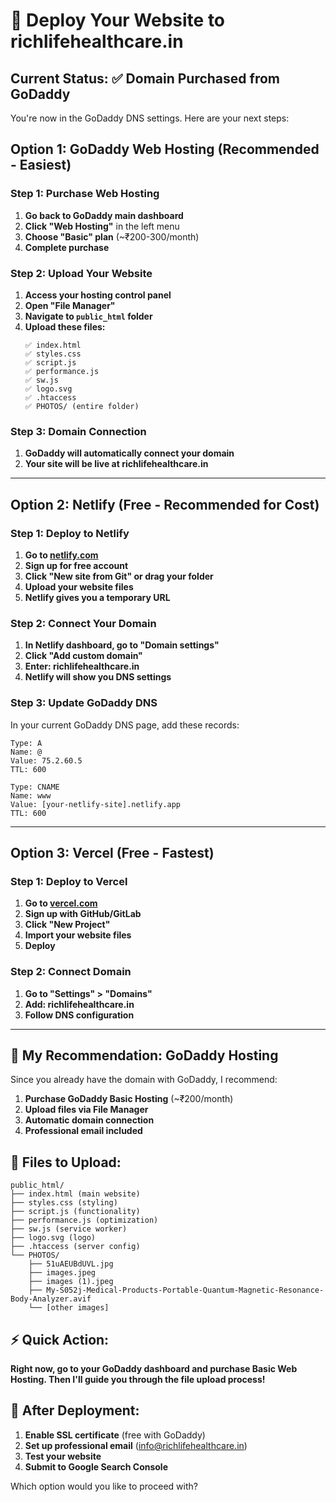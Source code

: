 # 🚀 Deploy Your Website to richlifehealthcare.in

## Current Status: ✅ Domain Purchased from GoDaddy

You're now in the GoDaddy DNS settings. Here are your next steps:

## Option 1: GoDaddy Web Hosting (Recommended - Easiest)

### Step 1: Purchase Web Hosting
1. **Go back to GoDaddy main dashboard**
2. **Click "Web Hosting"** in the left menu
3. **Choose "Basic" plan** (~₹200-300/month)
4. **Complete purchase**

### Step 2: Upload Your Website
1. **Access your hosting control panel**
2. **Open "File Manager"**
3. **Navigate to `public_html` folder**
4. **Upload these files:**
   ```
   ✅ index.html
   ✅ styles.css
   ✅ script.js
   ✅ performance.js
   ✅ sw.js
   ✅ logo.svg
   ✅ .htaccess
   ✅ PHOTOS/ (entire folder)
   ```

### Step 3: Domain Connection
1. **GoDaddy will automatically connect your domain**
2. **Your site will be live at richlifehealthcare.in**

---

## Option 2: Netlify (Free - Recommended for Cost)

### Step 1: Deploy to Netlify
1. **Go to [netlify.com](https://netlify.com)**
2. **Sign up for free account**
3. **Click "New site from Git" or drag your folder**
4. **Upload your website files**
5. **Netlify gives you a temporary URL**

### Step 2: Connect Your Domain
1. **In Netlify dashboard, go to "Domain settings"**
2. **Click "Add custom domain"**
3. **Enter: richlifehealthcare.in**
4. **Netlify will show you DNS settings**

### Step 3: Update GoDaddy DNS
In your current GoDaddy DNS page, add these records:

```
Type: A
Name: @
Value: 75.2.60.5
TTL: 600

Type: CNAME
Name: www
Value: [your-netlify-site].netlify.app
TTL: 600
```

---

## Option 3: Vercel (Free - Fastest)

### Step 1: Deploy to Vercel
1. **Go to [vercel.com](https://vercel.com)**
2. **Sign up with GitHub/GitLab**
3. **Click "New Project"**
4. **Import your website files**
5. **Deploy**

### Step 2: Connect Domain
1. **Go to "Settings" > "Domains"**
2. **Add: richlifehealthcare.in**
3. **Follow DNS configuration**

---

## 🎯 My Recommendation: GoDaddy Hosting

Since you already have the domain with GoDaddy, I recommend:

1. **Purchase GoDaddy Basic Hosting** (~₹200/month)
2. **Upload files via File Manager**
3. **Automatic domain connection**
4. **Professional email included**

## 📁 Files to Upload:
```
public_html/
├── index.html (main website)
├── styles.css (styling)
├── script.js (functionality)
├── performance.js (optimization)
├── sw.js (service worker)
├── logo.svg (logo)
├── .htaccess (server config)
└── PHOTOS/
    ├── 51uAEUBdUVL.jpg
    ├── images.jpeg
    ├── images (1).jpeg
    ├── My-S052j-Medical-Products-Portable-Quantum-Magnetic-Resonance-Body-Analyzer.avif
    └── [other images]
```

## ⚡ Quick Action:
**Right now, go to your GoDaddy dashboard and purchase Basic Web Hosting. Then I'll guide you through the file upload process!**

## 🔧 After Deployment:
1. **Enable SSL certificate** (free with GoDaddy)
2. **Set up professional email** (info@richlifehealthcare.in)
3. **Test your website**
4. **Submit to Google Search Console**

Which option would you like to proceed with? 